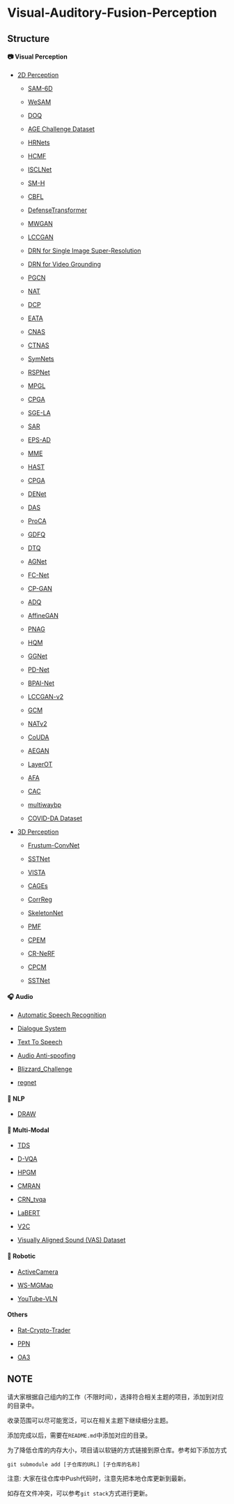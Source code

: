 # Visual-Auditory-Fusion-Perception

## Structure

#### 📷 Visual Perception

- [2D Perception](Visual-Perception/2D-Perception/)

  - [SAM-6D](https://github.com/JiehongLin/SAM-6D)

  - [WeSAM](https://github.com/zhang-haojie/wesam)
 
  - [DOQ](https://github.com/SherlockHolmes221/DOQ)
 
  - [AGE Challenge Dataset](https://age.grand-challenge.org)
 
  - [HRNets](https://github.com/HRNet/HRNet-Image-Classification)
 
  - [HCMF](https://github.com/xiangfasong/HCMF)
 
  - [ISCLNet](https://github.com/lphxx6222712/ISCLNet)
 
  - [SM-H](https://github.com/Dshaoshuai/Partitioning-stateful-data-stream-applications-in-dynamic-edge-cloud-environments)
 
  - [CBFL](https://github.com/lizhipengcs/CBFL)
 
  - [DefenseTransformer](https://github.com/SCUTjinchengli/DefenseTransformer)
 
  - [MWGAN](https://github.com/deepmo24/MWGAN)
 
  - [LCCGAN](https://github.com/guoyongcs/LCCGAN)
 
  - [DRN for Single Image Super-Resolution](https://github.com/guoyongcs/DRN)
 
  - [DRN for Video Grounding](https://github.com/Alvin-Zeng/DRN)
 
  - [PGCN](https://github.com/Alvin-Zeng/PGCN)
 
  - [NAT](https://github.com/guoyongcs/NAT)
 
  - [DCP](https://github.com/SCUT-AILab/DCP)
 
  - [EATA](https://github.com/mr-eggplant/EATA)
 
  - [CNAS](https://github.com/guoyongcs/CNAS)
 
  - [CTNAS](https://github.com/chenyaofo/CTNAS)
 
  - [SymNets](https://github.com/Gorilla-Lab-SCUT/SymNets)
 
  - [RSPNet](https://github.com/PeihaoChen/RSPNet)
 
  - [MPGL](https://github.com/donggong1/mpgl)
 
  - [CPGA](https://github.com/SCUT-AILab/CPGA)
 
  - [SGE-LA](https://github.com/Kali-Hac/SGE-LA)
 
  - [SAR](https://github.com/mr-eggplant/SAR)
 
  - [EPS-AD](https://github.com/ZSHsh98/EPS-AD)
 
  - [MME](https://github.com/XinyuSun/MME)
 
  - [HAST](https://github.com/lihuantong/HAST)
 
  - [CPGA](https://github.com/SCUT-AILab/CPGA)
 
  - [DENet](https://github.com/lizhaoliu-Lec/DENet)
 
  - [DAS](https://github.com/lizhaoliu-Lec/DAS)
 
  - [ProCA](https://github.com/Hongbin98/ProCA)
 
  - [GDFQ](https://github.com/xushoukai/GDFQ)
 
  - [DTQ](https://github.com/xiezheng-cs/DTQ)
 
  - [AGNet](https://github.com/HzFu/AGNet)
 
  - [FC-Net](https://github.com/YifYang993/FC-Net)
 
  - [CP-GAN](https://github.com/JunhongH/CP-GAN)
 
  - [ADQ](https://github.com/ziplab/QTool)
 
  - [AffineGAN](https://github.com/sunlightsgy/AffineGAN)
 
  - [PNAG](https://github.com/guoyongcs/PNAG)
    
  - [HQM](https://github.com/MuchHair/HQM.git)
    
  - [GGNet](https://github.com/SherlockHolmes221/GGNet.git)
    
  - [PD-Net](https://github.com/MuchHair/PD-Net.git)
 
  - [BPAI-Net](https://github.com/SCUT-AILab/BPAI-Net)
 
  - [LCCGAN-v2](https://github.com/SCUTjinchengli/LCCGAN-v2)
 
  - [GCM](https://github.com/Alvin-Zeng/GCM)
 
  - [NATv2](https://github.com/guoyongcs/NATv2)
 
  - [CoUDA](https://github.com/Vanint/CoUDA)
 
  - [AEGAN](https://github.com/guoyongcs/AEGAN)
 
  - [LayerOT](https://github.com/SCUTjinchengli/LayerOT)
 
  - [AFA](https://github.com/xiezheng-cs/AFA)
 
  - [CAC](https://github.com/guoyongcs/CAC)
 
  - [multiwaybp](https://github.com/tanmingkui/multiwaybp)
 
  - [COVID-DA Dataset](https://drive.google.com/file/d/1w2brbYLn1s1hvmLkKKsBsm1mCbz4F512/view?usp=sharing)
 
    
- [3D Perception](Visual-Perception/3D-Perception/)

  - [Frustum-ConvNet](https://github.com/Gorilla-Lab-SCUT/frustum-convnet)

  - [SSTNet](https://github.com/Gorilla-Lab-SCUT/SSTNet)

  - [VISTA](https://github.com/Gorilla-Lab-SCUT/VISTA)
 
  - [CAGEs](https://github.com/Kali-Hac/Locality-Awareness-SGE)

  - [CorrReg](https://github.com/JiehongLin/CorrReg)
 
  - [SkeletonNet](https://github.com/Gorilla-Lab-SCUT/SkeletonNet)

  - [PMF](https://github.com/ICEORY/PMF)
 
  - [CPEM](https://github.com/deepmo24/CPEM)
 
  - [CR-NeRF](https://github.com/YifYang993/CR-NeRF-PyTorch)
 
  - [CPCM](https://github.com/lizhaoliu-Lec/CPCM)
 
  - [SSTNet](https://github.com/Gorilla-Lab-SCUT/SSTNet)
 
#### 🎧 Audio

- [Automatic Speech Recognition](https://github.com/qiaoweima/chatbot_ASR)
  
- [Dialogue System](https://github.com/qiaoweima/chatbot_SER)
  
- [Text To Speech](https://github.com/qiaoweima/chatbot_TTS.git)
  
- [Audio Anti-spoofing](https://github.com/qiaoweima/Audio-Anti-Spoofing/tree/main)
  
- [Blizzard_Challenge](https://github.com/qiaoweima/Blizzard_Challenge)

- [regnet](https://github.com/PeihaoChen/regnet)
  
#### 💬 NLP

- [DRAW](https://github.com/menggehe/DRAW)

#### 🔮 Multi-Modal

- [TDS](https://github.com/Zhiquan-Wen/TDS)

- [D-VQA](https://github.com/Zhiquan-Wen/D-VQA)

- [HPGM](https://github.com/chenqi008/HPGM)

- [CMRAN](https://github.com/FloretCat/CMRAN)

- [CRN_tvqa](https://github.com/guanghuixu/CRN_tvqa)

- [LaBERT](https://github.com/bearcatt/LaBERT)

- [V2C](https://github.com/chenqi008/V2C)
  
- [Visually Aligned Sound (VAS) Dataset](https://drive.google.com/file/d/14birixmH7vwIWKxCHI0MIWCcZyohF59g/view?usp=sharing)

#### 🤖 Robotic

- [ActiveCamera](https://github.com/PeihaoChen/ActiveCamera)

- [WS-MGMap](https://github.com/PeihaoChen/WS-MGMap)

- [YouTube-VLN](https://github.com/JeremyLinky/YouTube-VLN)

#### Others

 - [Rat-Crypto-Trader](https://github.com/louisoutin/rat_crypto_trader)
   
 - [PPN](https://github.com/kshre/PPN)
   
 - [OA3](https://github.com/Vanint/OA3)

## NOTE

请大家根据自己组内的工作（不限时间），选择符合相关主题的项目，添加到对应的目录中。

收录范围可以尽可能宽泛，可以在相关主题下继续细分主题。

添加完成以后，需要在`README.md`中添加对应的目录。

为了降低仓库的内存大小，项目请以软链的方式链接到原仓库。参考如下添加方式

```
git submodule add [子仓库的URL] [子仓库的名称]
```

注意: 大家在往仓库中Push代码时，注意先把本地仓库更新到最新。

如存在文件冲突，可以参考`git stack`方式进行更新。
